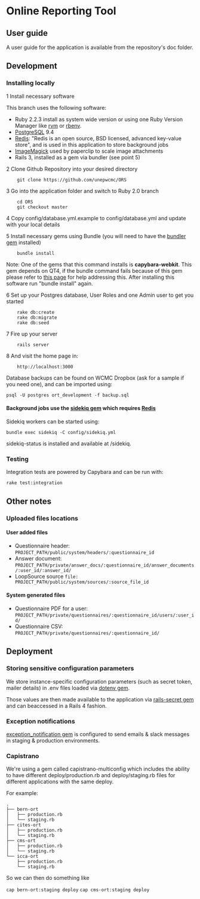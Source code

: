 # Online Reporting Tool

## User guide

A user guide for the application is available from the repository's doc folder.

## Development

### Installing locally

1 Install necessary software

This branch uses the following software:

* Ruby 2.2.3 install as system wide version or using one Ruby Version Manager like [rvm](https://rvm.io/)
or [rbenv](https://github.com/sstephenson/rbenv).
* [PostgreSQL](http://www.postgresql.org/) 9.4
* [Redis](http://redis.io/): "Redis is an open source, BSD licensed, advanced key-value store",
and is used in this application to store background jobs
* [ImageMagick](http://www.imagemagick.org) used by paperclip to scale image attachments
* Rails 3, installed as a gem via bundler (see point 5)

2 Clone Github Repository into your desired directory

````
    git clone https://github.com/unepwcmc/ORS
````

3 Go into the application folder and switch to Ruby 2.0 branch

````
    cd ORS
    git checkout master
````

4 Copy config/database.yml.example to config/database.yml and update with your local details

5 Install necessary gems using Bundle (you will need to have the [bundler gem](https://github.com/bundler/bundler) installed)

````
    bundle install
````

Note: One of the gems that this command installs is **capybara-webkit**.
This gem depends on QT4, if the bundle command fails because of this gem please refer to [this page](https://github.com/thoughtbot/capybara-webkit/wiki/Installing-Qt-and-compiling-capybara-webkit) for help addressing this.
After installing this software run "bundle install" again.

6 Set up your Postgres database, User Roles and one Admin user to get you started

````
    rake db:create
    rake db:migrate
    rake db:seed
````

7 Fire up your server

````
    rails server
````    

8 And visit the home page in:

````
    http://localhost:3000
````

Database backups can be found on WCMC Dropbox (ask for a sample if you need one), and can be imported using:

    psql -U postgres ort_development -f backup.sql

#### Background jobs use the [sidekiq gem](https://github.com/mperham/sidekiq) which requires [Redis](http://redis.io/)

Sidekiq workers can be started using:

    bundle exec sidekiq -C config/sidekiq.yml

sidekiq-status is installed and available at /sidekiq.

### Testing

Integration tests are powered by Capybara and can be run with:

    rake test:integration

## Other notes

### Uploaded files locations

#### User added files

* Questionnaire header: `PROJECT_PATH/public/system/headers/:questionnaire_id`
* Answer document: `PROJECT_PATH/private/answer_docs/:questionnaire_id/answer_documents/:user_id/:answer_id/`
* LoopSource source `file: PROJECT_PATH/public/system/sources/:source_file_id`

#### System generated files

* Questionnaire PDF for a user: `PROJECT_PATH/private/questionnaires/:questionnaire_id/users/:user_id/`
* Questionnaire CSV: `PROJECT_PATH/private/questionnaires/:questionnaire_id/`

## Deployment

### Storing sensitive configuration parameters
We store instance-specific configuration parameters (such as secret token, mailer details) in .env files loaded via [dotenv gem](https://github.com/bkeepers/dotenv).

Those values are then made available to the application via [rails-secret gem](https://github.com/pixeltrix/rails-secrets) and can beaccessed in a Rails 4 fashion.

### Exception notifications

[exception_notification gem](https://github.com/smartinez87/exception_notification) is configured to send emails & slack messages in staging & production environments.

### Capistrano

We're using a gem called capistrano-multiconfig which includes the ability to have different deploy/production.rb and deploy/staging.rb files for different applications with the same deploy.

For example:
```
.
├── bern-ort
│   ├── production.rb
│   └── staging.rb
├── cites-ort
│   ├── production.rb
│   └── staging.rb
├── cms-ort
│   ├── production.rb
│   └── staging.rb
└── icca-ort
    ├── production.rb
    └── staging.rb
```

So we can then do something like

`cap bern-ort:staging deploy`
`cap cms-ort:staging deploy`
